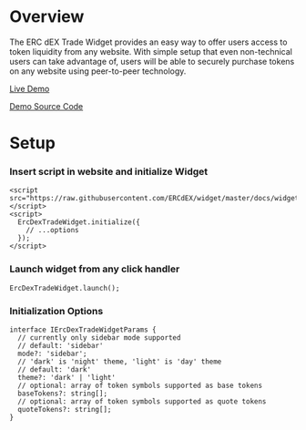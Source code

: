 # Overview

The ERC dEX Trade Widget provides an easy way to offer users access to token liquidity from any website. With simple setup that even non-technical users can take advantage of, users will be able to securely purchase tokens on any website using peer-to-peer technology.

[Live Demo](https://ercdex.github.io/widget/)

[Demo Source Code](https://github.com/ERCdEX/widget/blob/master/docs/index.html)

# Setup

### Insert script in website and initialize Widget

```
<script src="https://raw.githubusercontent.com/ERCdEX/widget/master/docs/widget.js"></script>
<script>
  ErcDexTradeWidget.initialize({
    // ...options
  });
</script>
```

### Launch widget from any click handler
```
ErcDexTradeWidget.launch();
```

### Initialization Options

```
interface IErcDexTradeWidgetParams {
  // currently only sidebar mode supported
  // default: 'sidebar'
  mode?: 'sidebar';
  // 'dark' is 'night' theme, 'light' is 'day' theme
  // default: 'dark'
  theme?: 'dark' | 'light'
  // optional: array of token symbols supported as base tokens
  baseTokens?: string[];
  // optional: array of token symbols supported as quote tokens
  quoteTokens?: string[];
}
```
